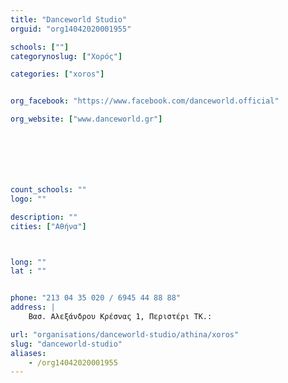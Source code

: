 ```yaml
---
title: "Danceworld Studio"
orguid: "org14042020001955"

schools: [""]
categorynoslug: ["Χορός"]

categories: ["xoros"]


org_facebook: "https://www.facebook.com/danceworld.official"

org_website: ["www.danceworld.gr"]







count_schools: ""
logo: ""

description: ""
cities: ["Αθήνα"]



long: ""
lat : ""


phone: "213 04 35 020 / 6945 44 88 88"
address: |
    Βασ. Αλεξάνδρου Κρέσνας 1, Περιστέρι ΤΚ.:

url: "organisations/danceworld-studio/athina/xoros"
slug: "danceworld-studio"
aliases:
    - /org14042020001955
---
```



